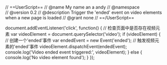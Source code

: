 // ==UserScript==
// @name         My name an a andy
// @namespace    
// @version      0.2
// @description  Trigger the 'ended' event on video elements when a new page is loaded
// @grant        none
// ==/UserScript==

document.addEventListener('click', function() {
    // 检查页面中是否存在视频元素
    var videoElement = document.querySelector('video');
    if (videoElement) {
        // 创建一个'ended'事件
        var endedEvent = new Event('ended');
        // 触发视频元素的'ended'事件
        videoElement.dispatchEvent(endedEvent);
        console.log('Video ended event triggered:', videoElement);
    } else {
        console.log('No video element found');
    }
});
